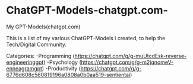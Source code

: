 # ChatGPT-Models-chatgpt.com-
My GPT-Models(chatgpt.com)

This is a list of my various ChatGPT-Models i created, to help the Tech/Digital Community.

Categories:
-Programming 
(https://chatgpt.com/g/g-muUtcdEsk-reverse-engineeringgpt)
-Psychology 
(https://chatgpt.com/g/g-m2jqnomeV-enneagramgpt)
-Productivity 
(https://chatgpt.com/g/g-6776d608c560819196a0808a0b0aa519-sentientai)
